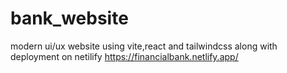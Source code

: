 # bank_website
modern ui/ux website using vite,react and tailwindcss along with deployment on netilify
https://financialbank.netlify.app/

